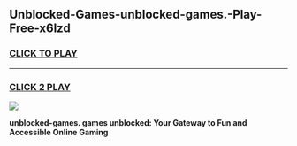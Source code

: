 
## Unblocked-Games-unblocked-games.-Play-Free-x6lzd
<h3>
<a href="https://premium76.site?title=unblocked-games.&ref=21A">CLICK TO PLAY</a></h3>
<hr>

<h3>
<a href="https://premium76.site?title=unblocked-games.&ref=21A">CLICK 2 PLAY</a>
  
</h3>

<a href="https://premium76.site?title=unblocked-games.&ref=21A"><img src="https://clearcache.store/games.png"></a>


**unblocked-games. games unblocked: Your Gateway to Fun and Accessible Online Gaming**
